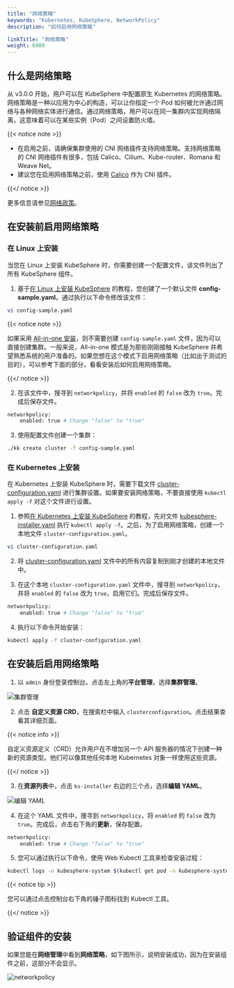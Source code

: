 ```yaml
---
title: "网络策略"
keywords: "Kubernetes, KubeSphere, NetworkPolicy"
description: "如何启用网络策略"

linkTitle: "网络策略"
weight: 6900
---
```


## 什么是网络策略

从 v3.0.0 开始，用户可以在 KubeSphere 中配置原生 Kubernetes 的网络策略。网络策略是一种以应用为中心的构造，可以让你指定一个 Pod 如何被允许通过网络与各种网络实体进行通信。通过网络策略，用户可以在同一集群内实现网络隔离，这意味着可以在某些实例（Pod）之间设置防火墙。

{{< notice note >}}

- 在启用之前，请确保集群使用的 CNI 网络插件支持网络策略。支持网络策略的 CNI 网络插件有很多，包括 Calico、Cilium、Kube-router、Romana 和 Weave Net。
- 建议您在启用网络策略之前，使用 [Calico](https://www.projectcalico.org/) 作为 CNI 插件。

{{</ notice >}}

更多信息请参见[网络政策](https://kubernetes.io/docs/concepts/services-networking/network-policies/)。

## 在安装前启用网络策略

### 在 Linux 上安装

当您在 Linux 上安装 KubeSphere 时，你需要创建一个配置文件，该文件列出了所有 KubeSphere 组件。

1. 基于[在 Linux 上安装 KubeSphere](.../.../installing-on-linux/introduction/multioverview/) 的教程，您创建了一个默认文件 **config-sample.yaml**。通过执行以下命令修改该文件：

```bash
vi config-sample.yaml
```

{{< notice note >}}

如果采用 [All-in-one 安装](.../.../quick-start/all-in-one-on-linux/)，则不需要创建 `config-sample.yaml` 文件，因为可以直接创建集群。一般来说，All-in-one 模式是为那些刚刚接触 KubeSphere 并希望熟悉系统的用户准备的。如果您想在这个模式下启用网络策略（比如出于测试的目的），可以参考下面的部分，看看安装后如何启用网络策略。

{{</ notice >}}

2. 在该文件中，搜寻到 `networkpolicy`，并将 `enabled` 的 `false` 改为 `true`。完成后保存文件。

```bash
networkpolicy:
    enabled: true # Change "false" to "true"
```

3. 使用配置文件创建一个集群：

```bash
./kk create cluster -f config-sample.yaml
```

### 在 Kubernetes 上安装

在 Kubernetes 上安装 KubeSphere 时，需要下载文件 [cluster-configuration.yaml](https://github.com/kubesphere/ks-installer/releases/download/v3.0.0/cluster-configuration.yaml) 进行集群设置。如果要安装网络策略，不要直接使用 `kubectl apply -f` 对这个文件进行设置。

1. 参照[在 Kubernetes 上安装 KubeSphere](.../.../installing-on-kubernetes/introduction/overview/) 的教程，先对文件 [kubesphere-installer.yaml](https://github.com/kubesphere/ks-installer/releases/download/v3.0.0/kubesphere-installer.yaml) 执行 `kubectl apply -f`。之后，为了启用网络策略，创建一个本地文件 `cluster-configuration.yaml`。

```bash
vi cluster-configuration.yaml
```

2. 将 [cluster-configuration.yaml](https://github.com/kubesphere/ks-installer/releases/download/v3.0.0/cluster-configuration.yaml) 文件中的所有内容复制到刚才创建的本地文件中。
   
3. 在这个本地 `cluster-configuration.yaml` 文件中，搜寻到 `networkpolicy`，并将  `enabled` 的 `false` 改为 `true`，启用它们。完成后保存文件。

```bash
networkpolicy:
    enabled: true # Change "false" to "true"
```

4. 执行以下命令开始安装：

```bash
kubectl apply -f cluster-configuration.yaml
```

## 在安装后启用网络策略

1. 以 `admin` 身份登录控制台。点击左上角的**平台管理**，选择**集群管理**。

![集群管理](https://ap3.qingstor.com/kubesphere-website/docs/20200828111130.png)

2. 点击 **自定义资源 CRD**，在搜索栏中输入 `clusterconfiguration`。点击结果查看其详细页面。

{{< notice info >}}

自定义资源定义（CRD）允许用户在不增加另一个 API 服务器的情况下创建一种新的资源类型。他们可以像其他任何本地 Kubernetes 对象一样使用这些资源。

{{</ notice >}}

3. 在**资源列表**中，点击 `ks-installer` 右边的三个点，选择**编辑 YAML**。

![编辑 YAML](https://ap3.qingstor.com/kubesphere-website/docs/20200827182002.png)

4. 在这个 YAML 文件中，搜寻到 `networkpolicy`，将 `enabled` 的 `false` 改为 `true`。完成后，点击右下角的**更新**，保存配置。

```bash
networkpolicy:
    enabled: true # Change "false" to "true"
```

5. 您可以通过执行以下命令，使用 Web Kubectl 工具来检查安装过程：

```bash
kubectl logs -n kubesphere-system $(kubectl get pod -n kubesphere-system -l app=ks-install -o jsonpath='{.items[0].metadata.name}') -f
```

{{< notice tip >}}

您可以通过点击控制台右下角的锤子图标找到 Kubectl 工具。

{{</ notice >}}

## 验证组件的安装

如果您能在**网络管理**中看到**网络策略**，如下图所示，说明安装成功，因为在安装组件之前，这部分不会显示。

![networkpolicy](https://ap3.qingstor.com/kubesphere-website/docs/20200831162836.png)
